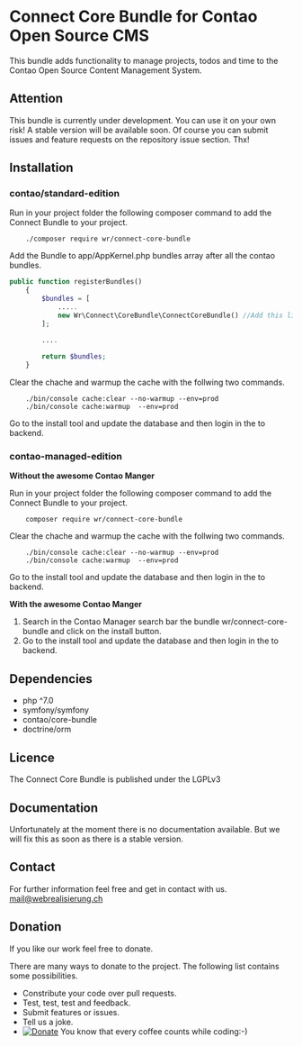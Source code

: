 # Connect Core Bundle for Contao Open Source CMS

This bundle adds functionality to manage projects, todos and time to the Contao Open Source Content Management System.

## Attention

This bundle is currently under development. You can use it on your own risk! A stable version will be available soon. Of course you can submit issues and feature requests on the repository issue section. Thx! 

## Installation

### contao/standard-edition

Run in your project folder the following composer command to add the Connect Bundle to your project.

```
    ./composer require wr/connect-core-bundle
```

Add the Bundle to app/AppKernel.php bundles array after all the contao bundles.

```php
public function registerBundles()
    {
        $bundles = [
            .....    
            new Wr\Connect\CoreBundle\ConnectCoreBundle() //Add this line.
        ];

        ....
        
        return $bundles;
    }
```

Clear the chache and warmup the cache with the follwing two commands.

``` 
    ./bin/console cache:clear --no-warmup --env=prod
    ./bin/console cache:warmup  --env=prod
```

Go to the install tool and update the database and then login in the to backend.

### contao-managed-edition

**Without the awesome Contao Manger**

Run in your project folder the following composer command to add the Connect Bundle to your project.

```
    composer require wr/connect-core-bundle
```

Clear the chache and warmup the cache with the follwing two commands.

``` 
    ./bin/console cache:clear --no-warmup --env=prod
    ./bin/console cache:warmup  --env=prod
```

Go to the install tool and update the database and then login in the to backend.

**With the awesome Contao Manger**

1. Search in the Contao Manager search bar the bundle wr/connect-core-bundle and click on the install button.
2. Go to the install tool and update the database and then login in the to backend.


## Dependencies

- php ^7.0
- symfony/symfony
- contao/core-bundle
- doctrine/orm

## Licence

The Connect Core Bundle is published under the LGPLv3

## Documentation

Unfortunately at the moment there is no documentation available. But we will fix this as soon as there is a stable version.
 
 ## Contact
 
 For further information feel free and get in contact with us. mail@webrealisierung.ch
 
 ## Donation
 
 If you like our work feel free to donate.
 
 There are many ways to donate to the project. The following list contains some possibilities.
 
 - Constribute your code over pull requests.
 - Test, test, test and feedback.
 - Submit features or issues.
 - Tell us a joke.
 - [![Donate](https://img.shields.io/badge/Donate-PayPal-green.svg)](https://www.paypal.com/cgi-bin/webscr?cmd=_s-xclick&hosted_button_id=EHB7BYWLMPV7Y) You know that every coffee counts while coding:-)


